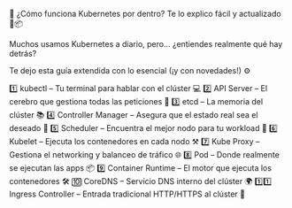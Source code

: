 🚀 ¿Cómo funciona Kubernetes por dentro? Te lo explico fácil y actualizado 🧠📦

Muchos usamos Kubernetes a diario, pero… ¿entiendes realmente qué hay detrás?

 Te dejo esta guía extendida con lo esencial (¡y con novedades!) ⚙️

1️⃣ kubectl – Tu terminal para hablar con el clúster 💻
2️⃣ API Server – El cerebro que gestiona todas las peticiones 🧠
3️⃣ etcd – La memoria del clúster 📚
4️⃣ Controller Manager – Asegura que el estado real sea el deseado 🔄
5️⃣ Scheduler – Encuentra el mejor nodo para tu workload 🎯
6️⃣ Kubelet – Ejecuta los contenedores en cada nodo ⚒️
7️⃣ Kube Proxy – Gestiona el networking y balanceo de tráfico 🌐
8️⃣ Pod – Donde realmente se ejecutan las apps 📦
9️⃣ Container Runtime – El motor que ejecuta los contenedores 🛠️
🔟 CoreDNS – Servicio DNS interno del clúster 🌍
1️⃣1️⃣ Ingress Controller – Entrada tradicional HTTP/HTTPS al clúster 🚪